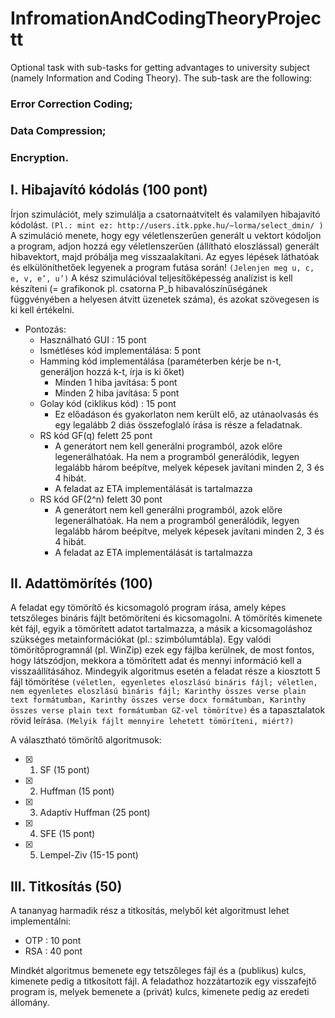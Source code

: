 # InfromationAndCodingTheoryProjectt
Optional task with sub-tasks for getting advantages to university subject (namely Information and Coding Theory). 
The sub-task are the following: 
   ### Error Correction Coding;
   ### Data Compression;
   ### Encryption.

## I. Hibajavító kódolás (100 pont)

Írjon szimulációt, mely szimulálja a csatornaátvitelt és valamilyen hibajavító kódolást.
` (Pl.: mint ez: http://users.itk.ppke.hu/~lorma/select_dmin/ ) `
A szimuláció menete, hogy egy véletlenszerűen generált u vektort kódoljon a program,
adjon hozzá egy véletlenszerűen (állítható eloszlással) generált hibavektort, majd
próbálja meg visszaalakítani.
Az egyes lépések láthatóak és elkülöníthetőek legyenek a program futása során!
` (Jelenjen meg u, c, e, v, e’, u’) `
A kész szimulációval teljesítőképesség analízist is kell készíteni (= grafikonok pl.
csatorna P_b hibavalószínűségánek függvényében a helyesen átvitt üzenetek száma), és
azokat szövegesen is ki kell értékelni.

- Pontozás:
  - Használható GUI : 15 pont
  - Ismétléses kód implementálása: 5 pont
  - Hamming kód implementálása (paraméterben kérje be n-t, generáljon hozzá k-t,
    írja is ki őket)
    - Minden 1 hiba javítása: 5 pont
    - Minden 2 hiba javítása: 5 pont
  - Golay kód (ciklikus kód) : 15 pont
    - Ez előadáson és gyakorlaton nem került elő, az utánaolvasás és egy 
          legalább 2 diás összefoglaló írása is része a feladatnak.
  - RS kód GF(q) felett 25 pont
    - A generátort nem kell generálni programból, azok előre
        legenerálhatóak. Ha nem a programból generálódik, legyen legalább
        három beépítve, melyek képesek javítani minden 2, 3 és 4 hibát.
    - A feladat az ETA implementálását is tartalmazza
  - RS kód GF(2^n) felett 30 pont
    - A generátort nem kell generálni programból, azok előre
        legenerálhatóak. Ha nem a programból generálódik, legyen legalább
        három beépítve, melyek képesek javítani minden 2, 3 és 4 hibát.
    - A feladat az ETA implementálását is tartalmazza
            
            
## II. Adattömörítés (100)

A feladat egy tömörítő és kicsomagoló program írása, amely képes tetszőleges bináris
fájlt betömöríteni és kicsomagolni.
A tömörítés kimenete két fájl, egyik a tömörített adatot tartalmazza, a másik a
kicsomagoláshoz szükséges metainformációkat (pl.: szimbólumtábla). Egy valódi
tömörítőprogramnál (pl. WinZip) ezek egy fájlba kerülnek, de most fontos, hogy
látszódjon, mekkora a tömörített adat és mennyi információ kell a visszaállításához.
Mindegyik algoritmus esetén a feladat része a kiosztott 5 fájl tömörítése 
` (véletlen, egyenletes eloszlású bináris fájl; véletlen, nem egyenletes eloszlású bináris fájl;
Karinthy összes verse plain text formátumban, Karinthy összes verse docx
formátumban, Karinthy összes verse plain text formátumban GZ-vel tömörítve) `
és a tapasztalatok rövid leírása. 
` (Melyik fájlt mennyire lehetett tömöríteni, miért?) `

A választható tömörítő algoritmusok:

- [x] 1. SF (15 pont)
- [x] 2. Huffman (15 pont)
- [x] 3. Adaptív Huffman (25 pont)
- [x] 4. SFE (15 pont)
- [x] 5. Lempel-Ziv (15-15 pont)

        
## III. Titkosítás (50)

A tananyag harmadik rész a titkosítás, melyből két algoritmust lehet implementálni:
* OTP : 10 pont
* RSA : 40 pont

Mindkét algoritmus bemenete egy tetszőleges fájl és a (publikus) kulcs, kimenete pedig
a titkosított fájl.
A feladathoz hozzátartozik egy visszafejtő program is, melyek bemenete a (privát)
kulcs, kimenete pedig az eredeti állomány.
